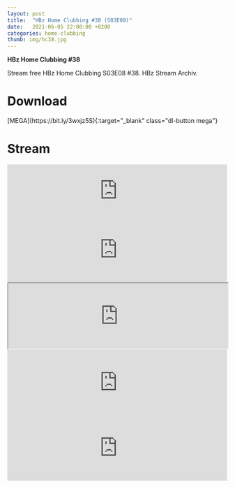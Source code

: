 ```yaml
---
layout: post
title:  "HBz Home Clubbing #38 (S03E08)"
date:   2021-06-05 22:00:00 +0200
categories: home-clubbing
thumb: img/hc38.jpg
---
```

<b>HBz Home Clubbing #38</b>
<p>
Stream free HBz Home Clubbing S03E08 #38. HBz Stream Archiv.
</p>

<h1>Download</h1>
[MEGA](https://bit.ly/3wxjz5S){:target="_blank" class="dl-button mega"}

<h1>Stream</h1>
<iframe width="100%" height="120" src="https://www.mixcloud.com/widget/iframe/?hide_cover=1&feed=%2FHBz_Archive%2F05062021-hbz-home-clubbing-38-s03e08%2F" frameborder="0" ></iframe>

<iframe scrolling="no" id="hearthis_at_track_5975658" width="100%" height="150" src="https://app.hearthis.at/embed/5975658/transparent_black/?hcolor=&color=&style=2&block_size=2&block_space=1&background=1&waveform=0&cover=0&autoplay=0&css=" frameborder="0" allowtransparency allow="autoplay"><p>Listen to <a href="https://hearthis.at/hbzarchive/hc38/" target="_blank"> HBz Home Clubbing #38 (S03E08)</a> <span>by</span><a href="https://hearthis.at/hbzarchive/" target="_blank" >HBz_Archive</a> <span>on</span> <a href="https://hearthis.at/" target="_blank">hearthis.at</a></p></iframe>

<iframe id="lbry-iframe" width="100%" height="auto" src="https://odysee.com/$/embed/hc38/83b519ce28f4c857392bbc5576cf4cfc228fe2a6?r=DgzV1r6o8wsmEEG4g96yVhvmv6p27qo2" allowfullscreen></iframe>

<iframe src="https://vivo.sx/embed/0997a3f690" width="100%" height="auto" scrolling="no" frameborder="0" allowfullscreen></iframe>

<iframe src="https://voe.sx/e/y2ln43qr6dkv" width="100%" height="auto" scrolling="no" frameborder="0" allowfullscreen></iframe>